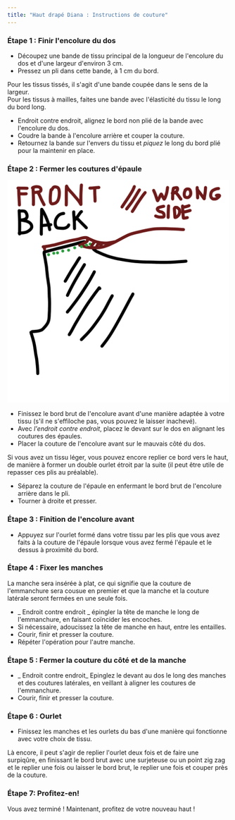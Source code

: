 ```yaml
---
title: "Haut drapé Diana : Instructions de couture"
---
```


### Étape 1 : Finir l'encolure du dos

- Découpez une bande de tissu principal de la longueur de l'encolure du dos et d'une largeur d'environ 3 cm.
- Pressez un pli dans cette bande, à 1 cm du bord.

<Tip>

Pour les tissus tissés, il s'agit d'une bande coupée dans le sens de la largeur.  
Pour les tissus à mailles, faites une bande avec l'élasticité du tissu le long du bord long.

</Tip>

- Endroit contre endroit, alignez le bord non plié de la bande avec l'encolure du dos.
- Coudre la bande à l'encolure arrière et couper la couture.
- Retournez la bande sur l'envers du tissu et _piquez_ le long du bord plié pour la maintenir en place.

### Étape 2 : Fermer les coutures d'épaule

![Ce dessin était trop beau pour ne pas utiliser](neckline.jpg)

- Finissez le bord brut de l'encolure avant d'une manière adaptée à votre tissu (s'il ne s'effiloche pas, vous pouvez le laisser inachevé).
- Avec _l'endroit contre endroit_, placez le devant sur le dos en alignant les coutures des épaules.
- Placer la couture de l'encolure avant sur le mauvais côté du dos.

<Note>

Si vous avez un tissu léger, vous pouvez encore replier ce bord vers le haut, de manière à former un double ourlet étroit par la suite (il peut être utile de repasser ces plis au préalable).

</Note>

- Séparez la couture de l'épaule en enfermant le bord brut de l'encolure arrière dans le pli.
- Tourner à droite et presser.

### Étape 3 : Finition de l'encolure avant

- Appuyez sur l'ourlet formé dans votre tissu par les plis que vous avez faits à la couture de l'épaule lorsque vous avez fermé l'épaule et le dessus à proximité du bord.

### Étape 4 : Fixer les manches

La manche sera insérée à plat, ce qui signifie que la couture de l'emmanchure sera cousue en premier et que la manche et la couture latérale seront fermées en une seule fois.

- _ Endroit contre endroit _ épingler la tête de manche le long de l'emmanchure, en faisant coïncider les encoches.
- Si nécessaire, adoucissez la tête de manche en haut, entre les entailles.
- Courir, finir et presser la couture.
- Répéter l'opération pour l'autre manche.

### Étape 5 : Fermer la couture du côté et de la manche

- _ Endroit contre endroit_ Epinglez le devant au dos le long des manches et des coutures latérales, en veillant à aligner les coutures de l'emmanchure.
- Courir, finir et presser la couture.

### Étape 6 : Ourlet

- Finissez les manches et les ourlets du bas d'une manière qui fonctionne avec votre choix de tissu.

<Note>

Là encore, il peut s'agir de replier l'ourlet deux fois et de faire une surpiqûre, en finissant le bord brut avec une surjeteuse
ou un point zig zag et le replier une fois ou laisser le bord brut, le replier une fois et couper près de la couture.

</Note>

### Étape 7: Profitez-en!

Vous avez terminé ! Maintenant, profitez de votre nouveau haut !
